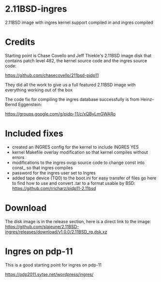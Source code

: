 # 2.11BSD-ingres
2.11BSD image with ingres kernel support compiled in and ingres compiled

# Credits

Starting point is Chase Covello and Jeff Thiekle's 2.11BSD image disk that contains patch level 482, the kernel source code and the ingres source code:

https://github.com/chasecovello/211bsd-pidp11

They did all the work to give us a full featured 2.11BSD image with everything working out of the box

The code fix for compiling the ingres database successfully is from Heinz-Bernd Eggenstein:

https://groups.google.com/g/pidp-11/c/xQByLmGWARo

# Included fixes

- created an INGRES config for the kernel to include INGRES YES
- kernel Makefile overlay modification so that kernel compiles without errors
- modifications to the ingres ovqp source code to change const into const_ so that ingres compiles
- password for the ingres user set to Ingres
- added tape device (TQ0) to the boot.ini for easy transfer of files go here to find how to use and convert .tar to a format usable by BSD: https://github.com/rricharz/pidp11-2.11bsd

# Download

The disk image is in the release section, here is a direct link to the image: https://github.com/slajeune/2.11BSD-ingres/releases/download/v1.0.0/2.11BSD_rq.dsk.xz

# Ingres on pdp-11

This is a good starting point for ingres on pdp-11

https://pdp2011.sytse.net/wordpress/ingres/
